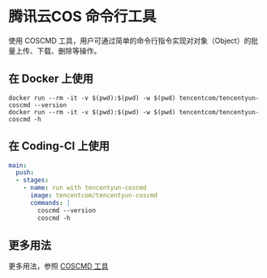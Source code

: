 # 腾讯云COS 命令行工具

使用 COSCMD 工具，用户可通过简单的命令行指令实现对对象（Object）的批量上传、下载、删除等操作。

## 在 Docker 上使用

```shell
docker run --rm -it -v $(pwd):$(pwd) -w $(pwd) tencentcom/tencentyun-coscmd --version
docker run --rm -it -v $(pwd):$(pwd) -w $(pwd) tencentcom/tencentyun-coscmd -h
```

## 在 Coding-CI 上使用

```yaml
main:
  push:
  - stages:
    - name: run with tencentyun-coscmd
      image: tencentcom/tencentyun-coscmd
      commands: |
        coscmd --version
        coscmd -h
```

## 更多用法

更多用法，参照 [COSCMD 工具][t-url]

[t-url]:https://cloud.tencent.com/document/product/436/10976
